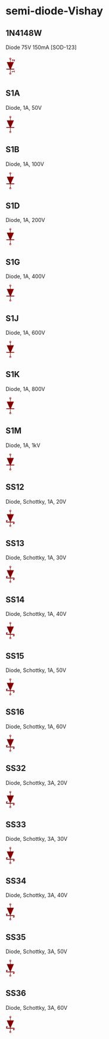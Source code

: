 # semi-diode-Vishay

## 1N4148W
Diode 75V 150mA [SOD-123]

![1N4148W__1__1](/images/_semi__DIODE__1__1.png?raw=true) 

## S1A
Diode, 1A, 50V

![S1A__1__1](/images/semi-diode-NXP__BAP1321-02__1__1.png?raw=true) 

## S1B
Diode, 1A, 100V

![S1B__1__1](/images/semi-diode-NXP__BAP1321-02__1__1.png?raw=true) 

## S1D
Diode, 1A, 200V

![S1D__1__1](/images/semi-diode-NXP__BAP1321-02__1__1.png?raw=true) 

## S1G
Diode, 1A, 400V

![S1G__1__1](/images/semi-diode-NXP__BAP1321-02__1__1.png?raw=true) 

## S1J
Diode, 1A, 600V

![S1J__1__1](/images/semi-diode-NXP__BAP1321-02__1__1.png?raw=true) 

## S1K
Diode, 1A, 800V

![S1K__1__1](/images/semi-diode-NXP__BAP1321-02__1__1.png?raw=true) 

## S1M
Diode, 1A, 1kV

![S1M__1__1](/images/semi-diode-NXP__BAP1321-02__1__1.png?raw=true) 

## SS12
Diode, Schottky, 1A, 20V

![SS12__1__1](/images/semi-diode-OnSemi__MBR0520__1__1.png?raw=true) 

## SS13
Diode, Schottky, 1A, 30V

![SS13__1__1](/images/semi-diode-OnSemi__MBR0520__1__1.png?raw=true) 

## SS14
Diode, Schottky, 1A, 40V

![SS14__1__1](/images/semi-diode-OnSemi__MBR0520__1__1.png?raw=true) 

## SS15
Diode, Schottky, 1A, 50V

![SS15__1__1](/images/semi-diode-OnSemi__MBR0520__1__1.png?raw=true) 

## SS16
Diode, Schottky, 1A, 60V

![SS16__1__1](/images/semi-diode-OnSemi__MBR0520__1__1.png?raw=true) 

## SS32
Diode, Schottky, 3A, 20V

![SS32__1__1](/images/semi-diode-OnSemi__MBR0520__1__1.png?raw=true) 

## SS33
Diode, Schottky, 3A, 30V

![SS33__1__1](/images/semi-diode-OnSemi__MBR0520__1__1.png?raw=true) 

## SS34
Diode, Schottky, 3A, 40V

![SS34__1__1](/images/semi-diode-OnSemi__MBR0520__1__1.png?raw=true) 

## SS35
Diode, Schottky, 3A, 50V

![SS35__1__1](/images/semi-diode-OnSemi__MBR0520__1__1.png?raw=true) 

## SS36
Diode, Schottky, 3A, 60V

![SS36__1__1](/images/semi-diode-OnSemi__MBR0520__1__1.png?raw=true) 

